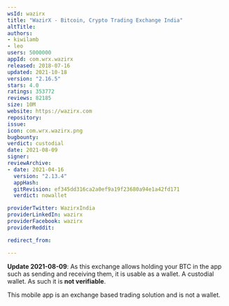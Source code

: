 ```yaml
---
wsId: wazirx
title: "WazirX - Bitcoin, Crypto Trading Exchange India"
altTitle: 
authors:
- kiwilamb
- leo
users: 5000000
appId: com.wrx.wazirx
released: 2018-07-16
updated: 2021-10-18
version: "2.16.5"
stars: 4.0
ratings: 353772
reviews: 82185
size: 10M
website: https://wazirx.com
repository: 
issue: 
icon: com.wrx.wazirx.png
bugbounty: 
verdict: custodial
date: 2021-08-09
signer: 
reviewArchive:
- date: 2021-04-16
  version: "2.13.4"
  appHash: 
  gitRevision: ef345dd316ca2a0ef9a19f23680a94e1a42fd171
  verdict: nowallet

providerTwitter: WazirxIndia
providerLinkedIn: wazirx
providerFacebook: wazirx
providerReddit: 

redirect_from:

---
```



**Update 2021-08-09**: As this exchange allows holding your BTC in the app such
as sending and receiving them, it is usable as a wallet. A custodial wallet. As
such it is **not verifiable**.

This mobile app is an exchange based trading solution and is not a wallet.
